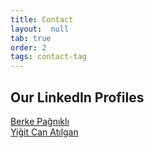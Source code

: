 ```yaml
---
title: Contact
layout:  null
tab: true
order: 2
tags: contact-tag
---
```


## Our LinkedIn Profiles
<a href="https://www.linkedin.com/in/berke-pagnikli-370565165/" target="_blank">Berke Pağnıklı</a><br/>
<a href="https://www.linkedin.com/in/ycanatilgan/" target="_blank">Yiğit Can Atılgan</a>